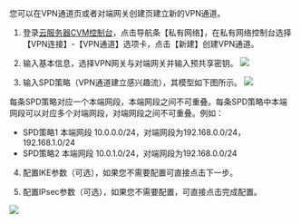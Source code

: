 您可以在VPN通道页或者对端网关创建页建立新的VPN通道。

1) 登录[云服务器CVM控制台](http://console.tcecqpoc.fsphere.cn/)，点击导航条【私有网络】，在私有网络控制台选择【VPN连接】-【VPN通道】选项卡，点击【新建】创建VPN通道。

2) 输入基本信息，选择VPN网关与对端网关并输入预共享密钥。
![](http://imgcache.tcecqpoc.fsphere.cn/image/mccdn.qcloud.com/img567fa26c5d9e1.png) 

3) 输入SPD策略（VPN通道建立感兴趣流），其模型如下图所示。
![](http://imgcache.tcecqpoc.fsphere.cn/image/mccdn.qcloud.com/img5695cb5a1920c.png)

每条SPD策略对应一个本端网段，本端网段之间不可重叠。每条SPD策略中本端网段可以对应多个对端网段，对端网段之间不可重叠。例如：
- SPD策略1 本端网段 10.0.0.0/24，对端网段为192.168.0.0/24，192.168.1.0/24
- SPD策略2 本端网段 10.0.1.0/24，对端网段为192.168.0.0/24
 
4) 配置IKE参数（可选），如果您不需要配置可直接点击下一步。

5) 配置IPsec参数（可选），如果您不需要配置，可直接点击完成配置。

 ![](http://imgcache.tcecqpoc.fsphere.cn/image/mccdn.qcloud.com/img567fa298af1b0.png)
 